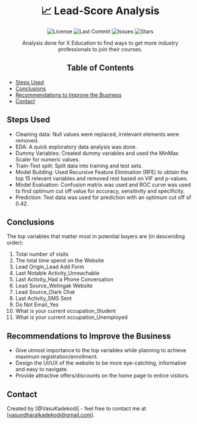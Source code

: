 <h1 align="center"> 📈 Lead-Score Analysis </h1>

<p align="center">
  <img src="https://img.shields.io/github/license/{username}/{repo-name}" alt="License">
  <img src="https://img.shields.io/github/last-commit/{username}/{repo-name}" alt="Last Commit">
  <img src="https://img.shields.io/github/issues/{username}/{repo-name}" alt="Issues">
  <img src="https://img.shields.io/github/stars/{username}/{repo-name}" alt="Stars">
</p>

<p align="center">
  Analysis done for X Education to find ways to get more industry professionals to join their courses. 
</p>

<h2 align="center"> Table of Contents </h2>

<ul>
  <li><a href="#steps-used">Steps Used</a></li>
  <li><a href="#conclusions">Conclusions</a></li>
  <li><a href="#recommendations-to-improve-the-business">Recommendations to Improve the Business</a></li>
  <li><a href="#contact">Contact</a></li>
</ul>

## Steps Used
- Cleaning data: Null values were replaced, irrelevant elements were removed.
- EDA: A quick exploratory data analysis was done.
- Dummy Variables: Created dummy variables and used the MinMax Scaler for numeric values.
- Train-Test split: Split data into training and test sets.
- Model Building: Used Recursive Feature Elimination (RFE) to obtain the top 15 relevant variables and removed rest based on VIF and p-values.
- Model Evaluation: Confusion matrix was used and ROC curve was used to find optimum cut off value for accuracy, sensitivity and specificity.
- Prediction: Test data was used for prediction with an optimum cut off of 0.42.

## Conclusions
The top variables that matter most in potential buyers are (in descending order):
1. Total number of visits
2. The total time spend on the Website
3. Lead Origin_Lead Add Form
4. Last Notable Activity_Unreachable
5. Last Activity_Had a Phone Conversation
6. Lead Source_Welingak Website
7. Lead Source_Olark Chat
8. Last Activity_SMS Sent
9. Do Not Email_Yes
10. What is your current occupation_Student
11. What is your current occupation_Unemployed

## Recommendations to Improve the Business
- Give utmost importance to the top variables while planning to achieve maximum registration/enrollment.
- Design the UI/UX of the website to be more eye-catching, informative and easy to navigate.
- Provide attractive offers/discounts on the home page to entice visitors.

## Contact
Created by [@VasuKadekodi] - feel free to contact me at [vasundharalkadekodi@gmail.com]. 

